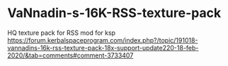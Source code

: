 # VaNnadin-s-16K-RSS-texture-pack
HQ texture pack for RSS mod for ksp
https://forum.kerbalspaceprogram.com/index.php?/topic/191018-vannadins-16k-rss-texture-pack-18x-support-update220-18-feb-2020/&tab=comments#comment-3733407
